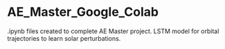 # AE_Master_Google_Colab
.ipynb files created to complete AE Master project. LSTM model for orbital trajectories to learn solar perturbations.
